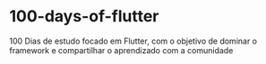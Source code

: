 # 100-days-of-flutter
100 Dias de estudo focado em Flutter, com o objetivo de dominar o framework e compartilhar o aprendizado com a comunidade
